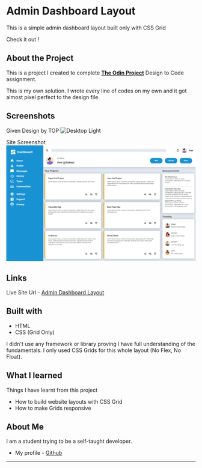 # Admin Dashboard Layout
This is a simple admin dashboard layout built only with CSS Grid

Check it out !

## About the Project
This is a project I created to complete **[The Odin Project](https://www.theodinproject.com/lessons/node-path-intermediate-html-and-css-admin-dashboard)** Design to Code assignment.

This is my own solution. I wrote every line of codes on my own and it got almost pixel perfect to the design file.

## Screenshots
Given Design by TOP
![Desktop Light](https://cdn.statically.io/gh/TheOdinProject/curriculum/43cc6ab69fdfbef40d431a65677d2144668930ac/intermediate_html_css/grid/project_admin_dashboard/imgs/dashboard-project.png)

Site Screenshot
![Desktop Dark](./images/gh-assets/screenshot.png)

## Links
Live Site Url - [Admin Dashboard Layout](https://0xkev21.github.io/admin-dashboard/)

## Built with
- HTML
- CSS (Grid Only)

I didn't use any framework or library proving I have full understanding of the fundamentals.
I only used CSS Grids for this whole layout (No Flex, No Float).

## What I learned
Things I have learnt from this project
- How to build website layouts with CSS Grid
- How to make Grids responsive

## About Me
I am a student trying to be a self-taught developer.
- My profile - [Github](https://github.com/0xkev21/)

---